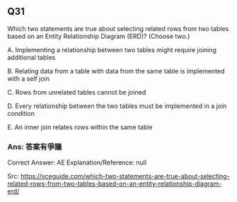 ## Q31

Which two statements are true about selecting related rows from two tables based on an Entity Relationship Diagram (ERD)? (Choose two.)

A. Implementing a relationship between two tables might require joining additional tables

B. Relating data from a table with data from the same table is implemented with a self join

C. Rows from unrelated tables cannot be joined

D. Every relationship between the two tables must be implemented in a join condition

E. An inner join relates rows within the same table

### Ans: **答案有爭議**

Correct Answer: AE
Explanation/Reference: null

Src: https://vceguide.com/which-two-statements-are-true-about-selecting-related-rows-from-two-tables-based-on-an-entity-relationship-diagram-erd/